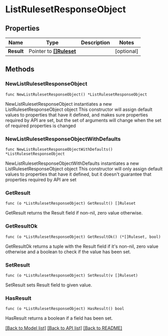 # ListRulesetResponseObject

## Properties

Name | Type | Description | Notes
------------ | ------------- | ------------- | -------------
**Result** | Pointer to [**[]Ruleset**](Ruleset.md) |  | [optional] 

## Methods

### NewListRulesetResponseObject

`func NewListRulesetResponseObject() *ListRulesetResponseObject`

NewListRulesetResponseObject instantiates a new ListRulesetResponseObject object
This constructor will assign default values to properties that have it defined,
and makes sure properties required by API are set, but the set of arguments
will change when the set of required properties is changed

### NewListRulesetResponseObjectWithDefaults

`func NewListRulesetResponseObjectWithDefaults() *ListRulesetResponseObject`

NewListRulesetResponseObjectWithDefaults instantiates a new ListRulesetResponseObject object
This constructor will only assign default values to properties that have it defined,
but it doesn't guarantee that properties required by API are set

### GetResult

`func (o *ListRulesetResponseObject) GetResult() []Ruleset`

GetResult returns the Result field if non-nil, zero value otherwise.

### GetResultOk

`func (o *ListRulesetResponseObject) GetResultOk() (*[]Ruleset, bool)`

GetResultOk returns a tuple with the Result field if it's non-nil, zero value otherwise
and a boolean to check if the value has been set.

### SetResult

`func (o *ListRulesetResponseObject) SetResult(v []Ruleset)`

SetResult sets Result field to given value.

### HasResult

`func (o *ListRulesetResponseObject) HasResult() bool`

HasResult returns a boolean if a field has been set.


[[Back to Model list]](../README.md#documentation-for-models) [[Back to API list]](../README.md#documentation-for-api-endpoints) [[Back to README]](../README.md)


